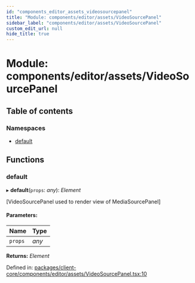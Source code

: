 ```yaml
---
id: "components_editor_assets_videosourcepanel"
title: "Module: components/editor/assets/VideoSourcePanel"
sidebar_label: "components/editor/assets/VideoSourcePanel"
custom_edit_url: null
hide_title: true
---
```


# Module: components/editor/assets/VideoSourcePanel

## Table of contents

### Namespaces

- [default](components_editor_assets_videosourcepanel.default.md)

## Functions

### default

▸ **default**(`props`: *any*): *Element*

[VideoSourcePanel used to render view of MediaSourcePanel]

#### Parameters:

Name | Type |
:------ | :------ |
`props` | *any* |

**Returns:** *Element*

Defined in: [packages/client-core/components/editor/assets/VideoSourcePanel.tsx:10](https://github.com/xr3ngine/xr3ngine/blob/56376a778/packages/client-core/components/editor/assets/VideoSourcePanel.tsx#L10)
